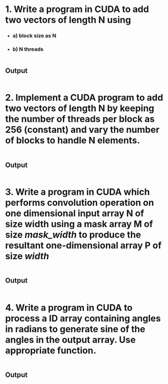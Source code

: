 # 1. Write a program in CUDA to add two vectors of length N using  
- ### a) block size as N     
- ### b) N threads 

```cpp
```
## Output
```plaintext
```

# 2. Implement a CUDA program to add two vectors of length N by keeping the  number of threads per block as 256 (constant) and vary the number of blocks to handle N elements.

```cpp
```
## Output
```plaintext
```
# 3. Write a program in CUDA which performs convolution operation on one dimensional input array N of size width using a mask array M of size ***mask_width*** to produce the resultant one-dimensional array P of size ***width*** 

```cpp
```
## Output
```plaintext
```

# 4. Write a program in CUDA to process a ID array containing angles in radians to generate sine of the angles in the output array. Use appropriate function.

```cpp
```
## Output
```plaintext
```